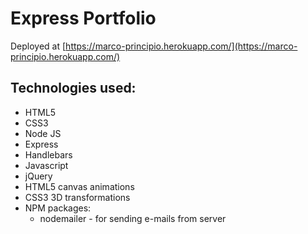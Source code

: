 # Express Portfolio

Deployed at [https://marco-principio.herokuapp.com/](https://marco-principio.herokuapp.com/)

## Technologies used:
* HTML5
* CSS3
* Node JS
* Express
* Handlebars
* Javascript
* jQuery
* HTML5 canvas animations
* CSS3 3D transformations
* NPM packages:
	* nodemailer - for sending e-mails from server